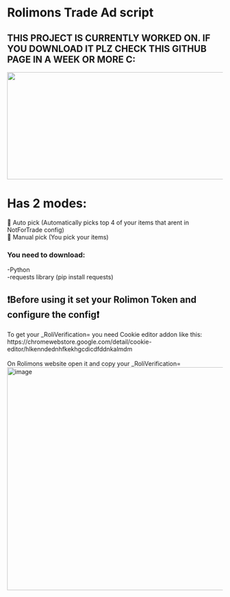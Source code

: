 <h1>Rolimons Trade Ad script</h1>
<h2>THIS PROJECT IS CURRENTLY WORKED ON. IF YOU DOWNLOAD IT PLZ CHECK THIS GITHUB PAGE IN A WEEK OR MORE C:</h2>
<img width="700" height="250"src="https://github.com/user-attachments/assets/39160fcc-0dd4-4908-bcfa-9792c25e2c5c" /><br>
<h1>Has 2 modes:</h1>
🦾 Auto pick (Automatically picks top 4 of your items that arent in NotForTrade config)<br>
💪 Manual pick (You pick your items)<br>
<h3>You need to download:<br></h3>
-Python<br>
-requests library (pip install requests)<br>
<h2>❗Before using it set your Rolimon Token and configure the config❗</h2>
To get your _RoliVerification= you need Cookie editor addon like this: <br>
https://chromewebstore.google.com/detail/cookie-editor/hlkenndednhfkekhgcdicdfddnkalmdm <br>
<br>On Rolimons website open it and copy your _RoliVerification=
<img width="630" height="520" alt="image" src="https://github.com/user-attachments/assets/6465d6bf-9419-4f29-9a1c-83dccfca714f" /><br>

